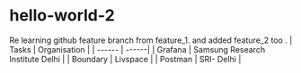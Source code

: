 # hello-world-2
Re learning github 
feature branch from feature_1.
and added feature_2 too .
| Tasks | Organisation |
| ------ | ------|
| Grafana | Samsung Research Institute Delhi |
| Boundary | Livspace |
| Postman | SRI- Delhi | 

